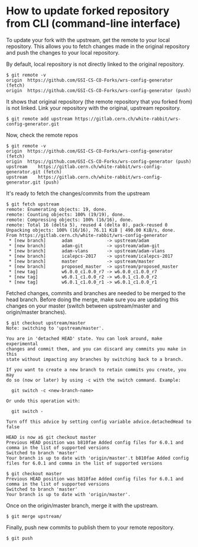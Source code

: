 # How to update forked repository from CLI (command-line interface)

To update your fork with the upstream, get the remote to your local repository.
This allows you to fetch changes made in the original repository and push the changes to your local repository.

By default, local repository is not directly linked to the original repository.

```
$ git remote -v
origin	https://github.com/GSI-CS-CO-Forks/wrs-config-generator (fetch)
origin	https://github.com/GSI-CS-CO-Forks/wrs-config-generator (push)
```

It shows that original repository (the remote repository that you forked from) is not linked.
Link your repository with the original, upstream repository.

```
$ git remote add upstream https://gitlab.cern.ch/white-rabbit/wrs-config-generator.git
```

Now, check the remote repos

```
$ git remote -v
origin	https://github.com/GSI-CS-CO-Forks/wrs-config-generator (fetch)
origin	https://github.com/GSI-CS-CO-Forks/wrs-config-generator (push)
upstream	https://gitlab.cern.ch/white-rabbit/wrs-config-generator.git (fetch)
upstream	https://gitlab.cern.ch/white-rabbit/wrs-config-generator.git (push)
```

It's ready to fetch the changes/commits from the upstream

```
$ git fetch upstream
remote: Enumerating objects: 19, done.
remote: Counting objects: 100% (19/19), done.
remote: Compressing objects: 100% (16/16), done.
remote: Total 16 (delta 5), reused 4 (delta 0), pack-reused 0
Unpacking objects: 100% (16/16), 76.11 KiB | 490.00 KiB/s, done.
From https://gitlab.cern.ch/white-rabbit/wrs-config-generator
 * [new branch]      adam             -> upstream/adam
 * [new branch]      adam-git         -> upstream/adam-git
 * [new branch]      adam-vlans       -> upstream/adam-vlans
 * [new branch]      icalepcs-2017    -> upstream/icalepcs-2017
 * [new branch]      master           -> upstream/master
 * [new branch]      proposed_master  -> upstream/proposed_master
 * [new tag]         w6.0.0_c1.0.0_r7 -> w6.0.0_c1.0.0_r7
 * [new tag]         w6.0.1_c1.0.0_r2 -> w6.0.1_c1.0.0_r2
 * [new tag]         w6.0.1_c1.0.0_r1 -> w6.0.1_c1.0.0_r1
```

Fetched changes, commits and branches are needed to be merged to the head branch.
Before doing the merge, make sure you are updating this changes on your master (switch between upstream/master and origin/master branches).

```
$ git checkout upstream/master
Note: switching to 'upstream/master'.

You are in 'detached HEAD' state. You can look around, make experimental
changes and commit them, and you can discard any commits you make in this
state without impacting any branches by switching back to a branch.

If you want to create a new branch to retain commits you create, you may
do so (now or later) by using -c with the switch command. Example:

  git switch -c <new-branch-name>

Or undo this operation with:

  git switch -

Turn off this advice by setting config variable advice.detachedHead to false

HEAD is now a$ git checkout master
Previous HEAD position was b810fae Added config files for 6.0.1 and comma in the list of supported versions
Switched to branch 'master'
Your branch is up to date with 'origin/master'.t b810fae Added config files for 6.0.1 and comma in the list of supported versions
```

```
$ git checkout master
Previous HEAD position was b810fae Added config files for 6.0.1 and comma in the list of supported versions
Switched to branch 'master'
Your branch is up to date with 'origin/master'.
```

Once on the origin/master branch, merge it with the upstream.

```
$ git merge upstream/
```

Finally, push new commits to publish them to your remote repository.

```
$ git push
```
